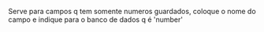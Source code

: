 Serve para campos q tem somente numeros guardados, coloque o nome do campo e indique para o banco de dados q é 'number'